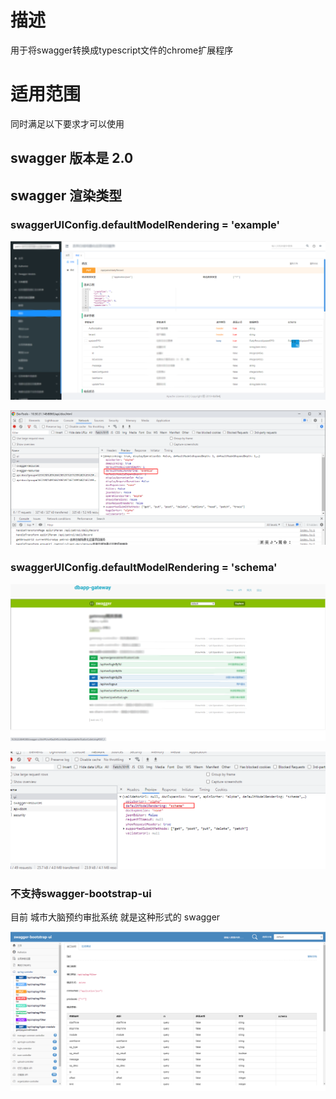 # 描述
用于将swagger转换成typescript文件的chrome扩展程序

# 适用范围

同时满足以下要求才可以使用

## swagger 版本是 2.0

## swagger 渲染类型

### swaggerUIConfig.defaultModelRendering = 'example'

![image-20230413153533208](./readme.assets/image-20230413153533208.png)

![image-20230413153844639](./readme.assets/image-20230413153844639.png)

### swaggerUIConfig.defaultModelRendering = 'schema'

![image-20230413153742199](./readme.assets/image-20230413153742199.png)

![image-20230413153812494](./readme.assets/image-20230413153812494.png)

### 不支持swagger-bootstrap-ui

目前 城市大脑预约审批系统 就是这种形式的 swagger

![image-20230413153515968](./readme.assets/image-20230413153515968.png)